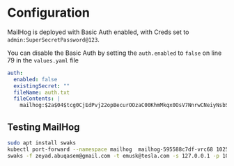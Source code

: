 # Configuration
MailHog is deployed with Basic Auth enabled, with Creds set to `admin:SuperSecretPassword@123`.

You can disable the Basic Auth by setting the `auth.enabled` to `false` on line 79 in the `values.yaml` file
```yml
auth:
  enabled: false
  existingSecret: ""
  fileName: auth.txt
  fileContents: |
    mailhog:$2a$04$tcg0CjEdPvj22opBecurOOzaC00KhmMkqx0OsV7NnrwCNeiyNsbSO # MailHog bcrypt 'SuperSecretPassword@123'
```
## Testing MailHog
```sh
sudo apt install swaks
kubectl port-forward --namespace mailhog  mailhog-595588c7df-vrc68 1025
swaks -f zeyad.abuqasem@gmail.com -t emusk@tesla.com -s 127.0.0.1 -p 1025 --body 'Hello World!' --header "Subject: Testing MailHog"
```